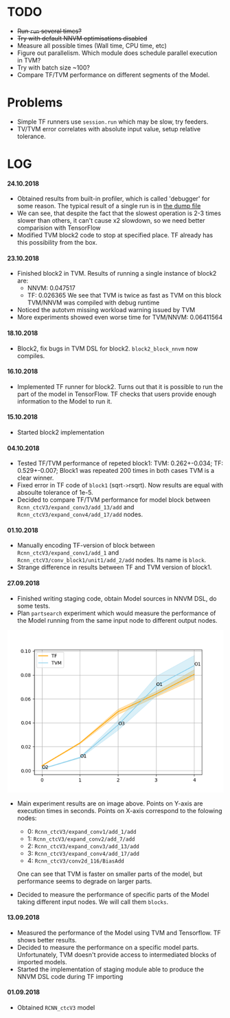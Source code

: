 TODO
====

* ~~Run `run` several times?~~
* ~~Try with default NNVM optimisations disabled~~
* Measure all possible times (Wall time, CPU time, etc)
* Figure out parallelism. Which module does schedule parallel execution in TVM?
* Try with batch size ~100?
* Compare TF/TVM performance on different segments of the Model.

Problems
========

* Simple TF runners use `session.run` which may be slow, try feeders.
* TV/TVM error correlates with absolute input value, setup relative tolerance.


LOG
===

#### 24.10.2018
* Obtained results from built-in profiler, which is called 'debugger' for some
  reason. The typical result of a single run is in [the dump file](./data/block2-timings-sorted.txt)
* We can see, that despite the fact that the slowest operation is 2-3 times
  slower than others, it can't cause x2 slowdown, so we need better
  comparision with TensorFlow
* Modified TVM block2 code to stop at specified place. TF already has this
  possibility from the box.

#### 23.10.2018
* Finished block2 in TVM. Results of running a single instance of block2 are:
  - NNVM: 0.047517
  - TF:   0.026365
  We see that TVM is twice as fast as TVM on this block
  TVM/NNVM was compiled with debug runtime
* Noticed the autotvm missing workload warning issued by TVM
* More experiments showed even worse time for TVM/NNVM: 0.06411564

#### 18.10.2018
* Block2, fix bugs in TVM DSL for block2. `block2_block_nnvm` now compiles.

#### 16.10.2018
* Implemented TF runner for block2. Turns out that it is possible to run the
  part of the model in TensorFlow. TF checks that users provide enough
  information to the Model to run it.

#### 15.10.2018
* Started block2 implementation

#### 04.10.2018
* Tested TF/TVM performance of repeted block1: TVM: 0.262+-0.034; TF:
  0.529+-0.007; Block1 was repeated 200 times in both cases TVM is a clear
  winner.
* Fixed error in TF code of `block1` (sqrt`->`rsqrt). Now results are equal
  with absoulte tolerance of 1e-5.
* Decided to compare TF/TVM performance for model block between
  `Rcnn_ctcV3/expand_conv3/add_13/add` and `Rcnn_ctcV3/expand_conv4/add_17/add`
  nodes.

#### 01.10.2018
* Manually encoding TF-version of block between `Rcnn_ctcV3/expand_conv1/add_1`
  and `Rcnn_ctcV3/conv_block1/unit1/add_2/add` nodes. Its name is `block`.
* Strange difference in results between TF and TVM version of block1.

#### 27.09.2018
* Finished writing staging code, obtain Model sources in NNVM DSL, do some
  tests.
* Plan `partsearch` experiment which would measure the performance of the Model
  running from the same input node to different output nodes.

![partsearch](./partsearch.png)

* Main experiment results are on image above.
  Points on Y-axis are execution times in seconds.
  Points on X-axis correspond to the folowing nodes:

  - 0: `Rcnn_ctcV3/expand_conv1/add_1/add`
  - 1: `Rcnn_ctcV3/expand_conv2/add_7/add`
  - 2: `Rcnn_ctcV3/expand_conv3/add_13/add`
  - 3: `Rcnn_ctcV3/expand_conv4/add_17/add`
  - 4: `Rcnn_ctcV3/conv2d_116/BiasAdd`

  One can see that TVM is faster on smaller parts of the model, but performance
  seems to degrade on larger parts.
* Decided to measure the performance of specific parts of the Model taking
  different input nodes. We will call them `blocks`.


#### 13.09.2018
* Measured the performance of the Model using TVM and Tensorflow.
  TF shows better results.
* Decided to measure the performance on a specific model parts. Unfortunately,
  TVM doesn't provide access to intermediated blocks of imported models.
* Started the implementation of staging module able to produce the NNVM DSL code
  during TF importing

#### 01.09.2018
* Obtained `RCNN_ctcV3` model

